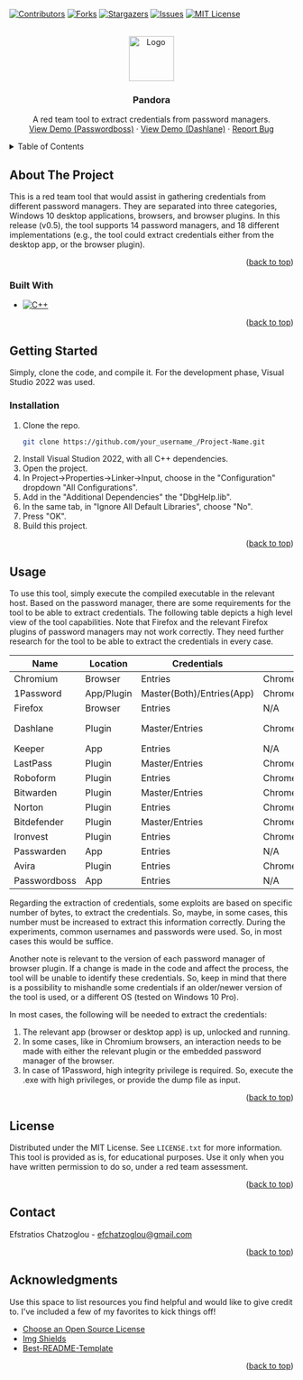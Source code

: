<!-- Improved compatibility of back to top link: See: https://github.com/othneildrew/Best-README-Template/pull/73 -->
<a name="readme-top"></a>
<!--

<!-- PROJECT SHIELDS -->
[![Contributors][contributors-shield]][contributors-url]
[![Forks][forks-shield]][forks-url]
[![Stargazers][stars-shield]][stars-url]
[![Issues][issues-shield]][issues-url]
[![MIT License][license-shield]][license-url]



<!-- PROJECT LOGO -->
<br />
<div align="center">
  <a href="https://github.com/othneildrew/Best-README-Template">
    <img src="images/logo.png" alt="Logo" width="80" height="80">
  </a>

  <h3 align="center">Pandora</h3>

  <p align="center">
    A red team tool to extract credentials from password managers.
    <br />
    <a href="https://github.com/efchatz/pandora/videos/passwordboss">View Demo (Passwordboss)</a>
    ·
    <a href="https://github.com/efchatz/pandora/videos/dashlane">View Demo (Dashlane)</a>
    ·
    <a href="https://github.com/efchatz/pandora/issues">Report Bug</a>
  </p>
</div>



<!-- TABLE OF CONTENTS -->
<details>
  <summary>Table of Contents</summary>
  <ol>
    <li>
      <a href="#about-the-project">About The Project</a>
      <ul>
        <li><a href="#built-with">Built With</a></li>
      </ul>
    </li>
    <li>
      <a href="#getting-started">Getting Started</a>
      <ul>
        <li><a href="#prerequisites">Prerequisites</a></li>
        <li><a href="#installation">Installation</a></li>
      </ul>
    </li>
    <li><a href="#usage">Usage</a></li>
    <li><a href="#license">License</a></li>
    <li><a href="#contact">Contact</a></li>
    <li><a href="#acknowledgments">Acknowledgments</a></li>
  </ol>
</details>



<!-- ABOUT THE PROJECT -->
## About The Project

This is a red team tool that would assist in gathering credentials from different password managers. They are separated into three categories, Windows 10 desktop applications, browsers, and browser plugins. In this release (v0.5), the tool supports 14 password managers, and 18 different implementations (e.g., the tool could extract credentials either from the desktop app, or the browser plugin).
<p align="right">(<a href="#readme-top">back to top</a>)</p>



### Built With

* [![C++][C++]][C-url]

<p align="right">(<a href="#readme-top">back to top</a>)</p>



<!-- GETTING STARTED -->
## Getting Started

Simply, clone the code, and compile it. For the development phase, Visual Studio 2022 was used.



### Installation


1. Clone the repo.
   ```sh
   git clone https://github.com/your_username_/Project-Name.git
   ```
2. Install Visual Studion 2022, with all C++ dependencies.
3. Open the project.
4. In Project->Properties->Linker->Input, choose in the "Configuration" dropdown "All Configurations".
5. Add in the "Additional Dependencies" the "DbgHelp.lib".
6. In the same tab, in "Ignore All Default Libraries", choose "No".
7. Press "OK".
8. Build this project.

<p align="right">(<a href="#readme-top">back to top</a>)</p>



<!-- USAGE EXAMPLES -->
## Usage

To use this tool, simply execute the compiled executable in the relevant host. Based on the password manager, there are some requirements for the tool to be able to extract credentials. The following table depicts a high level view of the tool capabilities. Note that Firefox and the relevant Firefox plugins of password managers may not work correctly. They need further research for the tool to be able to extract the credentials in every case.

| Name         | Location   | Credentials               | Browser             | Stability    |
|--------------|------------|---------------------------|---------------------|--------------|
| Chromium     | Browser    | Entries                   | Chrome/MSEdge/Brave | Yes          |
| 1Password    | App/Plugin | Master(Both)/Entries(App) | Chrome/Firefox      | Yes          |
| Firefox      | Browser    | Entries                   | N/A                 | No           |
| Dashlane     | Plugin     | Master/Entries            | Chrome/Firefox      | Yes (Chrome) |
| Keeper       | App        | Entries                   | N/A                 | Yes          |
| LastPass     | Plugin     | Master/Entries            | Chrome              | Yes          |
| Roboform     | Plugin     | Entries                   | Chrome              | Yes          |
| Bitwarden    | Plugin     | Master/Entries            | Chrome              | Yes          |
| Norton       | Plugin     | Entries                   | Chrome              | Yes          |
| Bitdefender  | Plugin     | Master/Entries            | Chrome              | Yes          |
| Ironvest     | Plugin     | Entries                   | Chrome              | Yes          |
| Passwarden   | App        | Entries                   | N/A                 | Yes          |
| Avira        | Plugin     | Entries                   | Chrome              | Yes          |
| Passwordboss | App        | Entries                   | N/A                 | Yes          |


Regarding the extraction of credentials, some exploits are based on specific number of bytes, to extract the credentials. So, maybe, in some cases, this number must be increased to extract this information correctly. During the experiments, common usernames and passwords were used. So, in most cases this would be suffice.

Another note is relevant to the version of each password manager of browser plugin. If a change is made in the code and affect the process, the tool will be unable to identify these credentials. So, keep in mind that there is a possibility to mishandle some credentials if an older/newer version of the tool is used, or a different OS (tested on Windows 10 Pro).

In most cases, the following will be needed to extract the credentials:
1. The relevant app (browser or desktop app) is up, unlocked and running.
2. In some cases, like in Chromium browsers, an interaction needs to be made with either the relevant plugin or the embedded password manager of the browser.
3. In case of 1Password, high integrity privilege is required. So, execute the .exe with high privileges, or provide the dump file as input.

<p align="right">(<a href="#readme-top">back to top</a>)</p>




<!-- LICENSE -->
## License

Distributed under the MIT License. See `LICENSE.txt` for more information. This tool is provided as is, for educational purposes. Use it only when you have written permission to do so, under a red team assessment.

<p align="right">(<a href="#readme-top">back to top</a>)</p>



<!-- CONTACT -->
## Contact

Efstratios Chatzoglou - efchatzoglou@gmail.com


<p align="right">(<a href="#readme-top">back to top</a>)</p>



<!-- ACKNOWLEDGMENTS -->
## Acknowledgments

Use this space to list resources you find helpful and would like to give credit to. I've included a few of my favorites to kick things off!

* [Choose an Open Source License](https://choosealicense.com)
* [Img Shields](https://shields.io)
* [Best-README-Template](https://github.com/othneildrew/Best-README-Template)

<p align="right">(<a href="#readme-top">back to top</a>)</p>



<!-- MARKDOWN LINKS & IMAGES -->
<!-- https://www.markdownguide.org/basic-syntax/#reference-style-links -->
[contributors-shield]: https://img.shields.io/github/contributors/othneildrew/Best-README-Template.svg?style=for-the-badge
[contributors-url]: https://github.com/efchatz/pandora/graphs/contributors
[forks-shield]: https://img.shields.io/github/forks/othneildrew/Best-README-Template.svg?style=for-the-badge
[forks-url]: https://github.com/efchatz/pandora/network/members
[stars-shield]: https://img.shields.io/github/stars/othneildrew/Best-README-Template.svg?style=for-the-badge
[stars-url]: https://github.com/efchatz/pandora/stargazers
[issues-shield]: https://img.shields.io/github/issues/othneildrew/Best-README-Template.svg?style=for-the-badge
[issues-url]: https://github.com/efchatz/pandora/issues
[license-shield]: https://img.shields.io/github/license/othneildrew/Best-README-Template.svg?style=for-the-badge
[license-url]: https://github.com/efchatz/pandora/LICENSE
[product-screenshot]: images/screenshot.png
[C++]: https://img.shields.io/badge/C++-blue?style=for-the-badge&logo=c++&logoColor=white
[C-url]: https://cplusplus.com/
